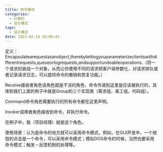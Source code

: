 ```yaml
---
title: 命令模式
categories:
  - 计算机
  - 设计模式
tags:
  - 设计模式
date: 2021-02-14 16:09:41
---
```


定义：Encapsulatearequestasanobject,therebylettingyouparameterizeclientswithdifferentrequests,queueorlogrequests,andsupportundoableoperations.（将一个请求封装成一个对象，从而让你使用不同的请求把客户端参数化，对请求排队或者记录请求日志，可以提供命令的撤销和恢复功能。）

Receive接收者角色该角色就是干活的角色，命令传递到这里是应该被执行的，具体到我们上面的例子中就是Group的三个实现类（需求组，美工组，代码组）。

Command命令角色需要执行的所有命令都在这里声明。

Invoker调用者角色接收到命令，并执行命令。

在例子中，我（项目经理）就是这个角色。

使用场景：认为是命令的地方就可以采用命令模式，例如，在GUI开发中，一个按钮的点击是一个命令，可以采用命令模式；模拟DOS命令的时候，当然也要采用命令模式；触发－反馈机制的处理等。
<!--more-->
